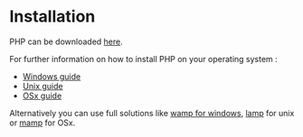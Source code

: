 # Installation

PHP can be downloaded [here](https://www.php.net/downloads.php).

For further information on how to install PHP on your operating system :

* [Windows guide](https://www.php.net/manual/en/install.windows.php)
* [Unix guide](https://www.php.net/manual/en/install.unix.php)
* [OSx guide](https://www.php.net/manual/en/install.macosx.php)

Alternatively you can use full solutions like [wamp for windows](http://www.wampserver.com/), [lamp](https://doc.ubuntu-fr.org/lamp) for unix or [mamp](https://www.mamp.info/en/) for OSx.

